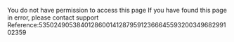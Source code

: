 You do not have permission to access this page If you have found this page in error, please contact support Reference:53502490538401286001412879591236664559320034968299102359